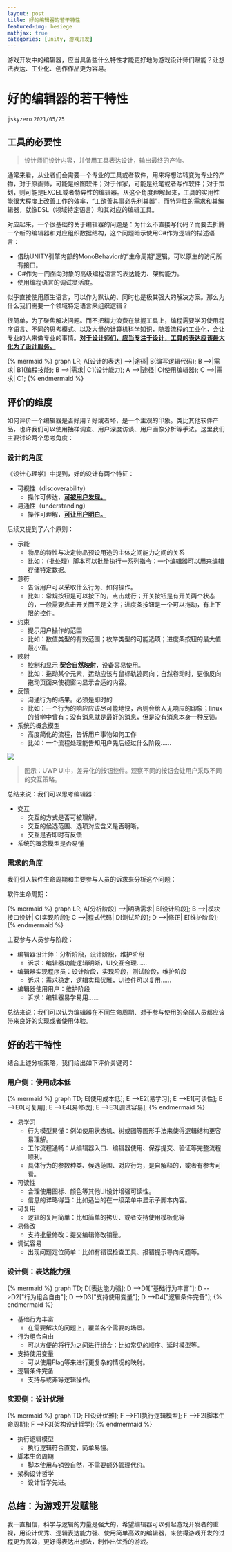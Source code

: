 ```yaml
---
layout: post
title: 好的编辑器的若干特性
featured-img: besiege
mathjax: true
categories: [Unity, 游戏开发]
---
```


游戏开发中的编辑器，应当具备些什么特性才能更好地为游戏设计师们赋能？让想法表达、工业化、创作作品更为容易。

<!--more-->

# 好的编辑器的若干特性
`jskyzero` `2021/05/25`


## 工具的必要性

> 设计师们设计内容，并借用工具表达设计，输出最终的产物。

通常来看，从业者们会需要一个专业的工具或者软件，用来将想法转变为专业的产物，对于原画师，可能是绘图软件；对于作家，可能是纸笔或者写作软件；对于策划，则可能是EXCEL或者特异性的编辑器。从这个角度理解起来，工具的实用性能很大程度上改善工作的效率，“工欲善其事必先利其器”，而特异性的需求和其编辑器，就像DSL（领域特定语言）和其对应的编辑工具。

对应起来，一个很基础的关于编辑器的问题是：为什么不直接写代码？而要去折腾一个新的编辑器和对应组织数据结构，这个问题暗示使用C#作为逻辑的描述语言：

+ 借助UNITY引擎内部的MonoBehavior的“生命周期”逻辑，可以原生的访问所有接口。
+ C#作为一门面向对象的高级编程语言的表达能力、架构能力。
+ 使用编程语言的调试灵活度。

似乎直接使用原生语言，可以作为默认的、同时也是极其强大的解决方案。那么为什么我们需要一个领域特定语言来组织逻辑？

很简单，为了聚焦解决问题。而不把精力浪费在掌握工具上，编程需要学习使用程序语言、不同的思考模式、以及大量的计算机科学知识，随着流程的工业化，会让专业的人来做专业的事情。**<u>对于设计师们，应当专注于设计，工具的表达应该最大化为了设计服务。</u>**

{% mermaid %}
graph LR;
    A[设计的表达] -->|途径| B(编写逻辑代码);
    B -->|需求| B1(编程技能);
    B -->|需求| C1(设计能力);
    A -->|途径| C(使用编辑器);
    C -->|需求| C1;
{% endmermaid %}


## 评价的维度

如何评价一个编辑器是否好用？好或者坏，是一个主观的印象。类比其他软件产品，也许我们可以使用抽样调查、用户深度访谈、用户画像分析等手法。这里我们主要讨论两个思考角度：


### 设计的角度

《设计心理学》中提到，好的设计有两个特征：

+ 可视性（discoverability）
  + 操作可传达，**<u>可被用户发现。</u>**
+ 易通性（understanding）
  + 操作可理解，**<u>可让用户明白。</u>**

后续又提到了六个原则：

+ 示能
  + 物品的特性与决定物品预设用途的主体之间能力之间的关系
  + 比如：（批处理）脚本可以批量执行一系列指令；一个编辑器可以用来编辑存储特定数据。
+ 意符
  + 告诉用户可以采取什么行为、如何操作。
  + 比如：常规按钮是可以按下的，点击就行；开关按钮是有开关两个状态的，一般需要点击开关而不是文字；进度条按钮是一个可以拖动，有上下限的控件。
+ 约束
  + 提示用户操作的范围
  + 比如：数值类型的有效范围；枚举类型的可能选项；进度条按钮的最大值最小值。
+ 映射
  + 控制和显示 **<u>契合自然映射</u>**，设备容易使用。
  + 比如：拖动某个元素，运动应该与鼠标轨迹同向；自然卷动时，更像反向拖动页面来使视窗内显示合适的内容。
+ 反馈
  + 沟通行为的结果。必须是即时的
  + 比如：一个行为的响应应该尽可能地快，否则会给人无响应的印象；linux的哲学中曾有：没有消息就是最好的消息，但是没有消息本身一种反馈。
+ 系统的概念模型
  + 高度简化的流程，告诉用户事物如何工作
  + 比如：一个流程处理能告知用户先后经过什么阶段……


![]({{site.img_url}}/skill/editor/1.jpg)

> 图示：UWP UI中，差异化的按钮控件。观察不同的按钮会让用户采取不同的交互策略。

总结来说：我们可以思考编辑器：

+ 交互
  + 交互的方式是否可被理解，
  + 交互的候选范围、选项对应含义是否明晰。
  + 交互是否即时有反馈
+ 系统的概念模型是否易懂


### 需求的角度

我们引入软件生命周期和主要参与人员的诉求来分析这个问题：

软件生命周期：

{% mermaid %}
graph LR;
    A[分析阶段] -->|明确需求| B[设计阶段];
    B -->|模块接口设计| C[实现阶段];
    C -->|程式代码| D[测试阶段];
    D -->|修正| E[维护阶段];
{% endmermaid %}

主要参与人员参与阶段：

+ 编辑器设计师：分析阶段，设计阶段，维护阶段
  + 诉求：编辑器功能逻辑明晰，UI交互合理……
+ 编辑器实现程序员：设计阶段，实现阶段，测试阶段，维护阶段
  + 诉求：需求稳定，逻辑实现优雅，UI控件可以复用……
+ 编辑器使用用户：维护阶段
  + 诉求：编辑器易学易用……

总结来说：我们可以认为编辑器在不同生命周期、对于参与使用的全部人员都应该带来良好的实现或者使用体验。


## 好的若干特性

结合上述分析策略，我们给出如下评价关键词：


### 用户侧：使用成本低

{% mermaid %}
graph TD;
    E[使用成本低];
    E -->E2[易学习];
    E -->E1[可读性];
    E -->E0[可复用];
    E -->E4[易修改];
    E -->E3[调试容易];
{% endmermaid %}

+ 易学习
  + 行为模型易懂：例如使用状态机、树或图等图形手法来使得逻辑结构更容易理解。
  + 工作流程通畅：从编辑器入口、编辑器使用、保存提交、验证等完整流程顺利。
  + 具体行为的参数种类、候选范围、对应行为，是自解释的，或者有参考可看。
+ 可读性
  + 合理使用图标、颜色等其他UI设计增强可读性。
  + 信息的详略得当：比如适当的在一级菜单中显示子脚本内容。
+ 可复用
  + 逻辑的复用简单：比如简单的拷贝、或者支持使用模板化等
+ 易修改
  + 支持批量修改：提交编辑修改销量。
+ 调试容易
  + 出现问题定位简单：比如有错误检查工具、报错提示导向问题等。


### 设计侧：表达能力强

{% mermaid %}
graph TD;
    D[表达能力强];
    D -->D1["基础行为丰富"];
    D -->D2["行为组合自由"];
    D -->D3["支持使用变量"];
    D -->D4["逻辑条件完备"];
{% endmermaid %}

+ 基础行为丰富
  + 在需要解决的问题上，覆盖各个需要的场景。
+ 行为组合自由
  + 可以方便的将行为之间进行组合：比如常见的顺序、延时模型等。
+ 支持使用变量
  + 可以使用Flag等来进行更复杂的情况的映射。
+ 逻辑条件完备
  + 支持与或非等逻辑操作。


### 实现侧：设计优雅

{% mermaid %}
graph TD;
    F[设计优雅];
    F -->F1[执行逻辑模型];
    F -->F2[脚本生命周期];
    F -->F3[架构设计哲学];
{% endmermaid %}

+ 执行逻辑模型
  + 执行逻辑符合直觉，简单易懂。
+ 脚本生命周期
  + 脚本使用与销毁自然，不需要额外管理代价。
+ 架构设计哲学
  + 设计哲学先进。


## 总结：为游戏开发赋能

我一直相信，科学与逻辑的力量是强大的，希望编辑器可以引起游戏开发者的重视，用设计优秀、逻辑表达能力强、使用简单高效的编辑器，来使得游戏开发的过程更为高效，更好得表达出想法，制作出优秀的游戏。
